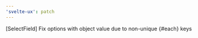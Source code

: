 ```yaml
---
'svelte-ux': patch
---
```


[SelectField] Fix options with object value due to non-unique {#each} keys
